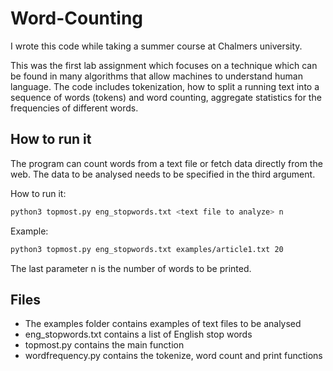 # Word-Counting
I wrote this code while taking a summer course at Chalmers university.

This was the first lab assignment which focuses on a technique which can be found in many algorithms that allow machines to understand human language. The code includes tokenization, how to split a running text into a sequence of words (tokens) and word counting, aggregate statistics for the frequencies of different words.


## How to run it
The program can count words from a text file or fetch data directly from the web. The data to be analysed needs to be specified in the third argument.

How to run it:
```bash
python3 topmost.py eng_stopwords.txt <text file to analyze> n
```

Example:
```bash
python3 topmost.py eng_stopwords.txt examples/article1.txt 20
```

The last parameter n is the number of words to be printed.

## Files
* The examples folder contains examples of text files to be analysed
* eng_stopwords.txt contains a list of English stop words
* topmost.py contains the main function
* wordfrequency.py contains the tokenize, word count and print functions
